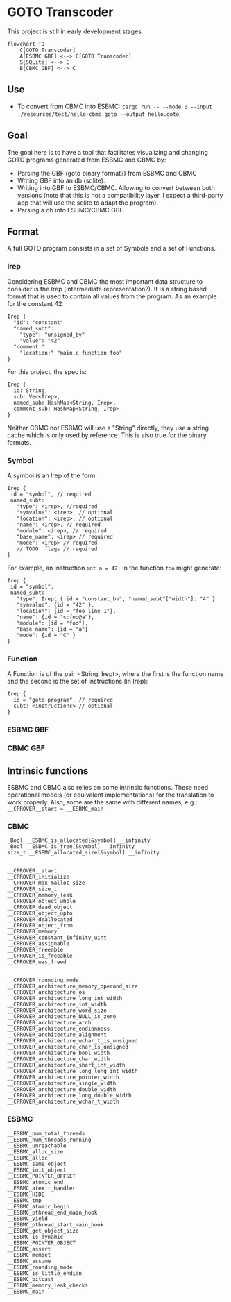 # GOTO Transcoder

This project is still in early development stages.

```mermaid
flowchart TD
    C[GOTO Transcoder]
    A[ESBMC GBF] <--> C[GOTO Transcoder]
    S[SQLite] <--> C
    B[CBMC GBF] <--> C
```

## Use

- To convert from CBMC into ESBMC: `cargo run -- --mode 0 --input ./resources/test/hello-cbmc.goto --output hello.goto`.

## Goal



The goal here is to have a tool that facilitates visualizing and changing GOTO programs generated from ESBMC and CBMC by:

- Parsing the GBF (goto binary format?) from ESBMC and CBMC
- Writing GBF into an db (sqlite). 
- Writing into GBF to ESBMC/CBMC. Allowing to convert between both versions (note that this is not a compatibility layer, I expect a third-party app that will use the sqlite to adapt the program).
- Parsing a db into ESBMC/CBMC GBF.

## Format

A full GOTO program consists in a set of Symbols and a set of Functions. 

### Irep

Considering ESBMC and CBMC the most important data structure to consider is the Irep (intermediate representation?). It is a string based format that is used to contain all values from the program. As an example for the constant 42:

```
Irep {
  "id": "constant"
  "named_subt":
    "type": "unsigned_bv"
    "value": "42"
  "comment:"
    "location:" "main.c function foo"
}
```

For this project, the spec is:

```
Irep {
  id: String,
  sub: Vec<Irep>,
  named_sub: HashMap<String, Irep>,
  comment_sub: HashMap<String, Irep>
}
```

Neither CBMC not ESBMC will use a "String" directly, they use a string cache which is only used by reference. This is also true for the binary formats.


### Symbol

A symbol is an Irep of the form:

```
Irep {
 id = "symbol", // required
 named_subt:
   "type": <irep>, //required
   "symvalue": <irep>, // optional
   "location": <irep>, // optional
   "name": <irep>, // required
   "module": <irep>, // required
   "base_name": <irep> // required
   "mode": <irep> // required
   // TODO: flags // required
}
```

For example, an instruction `int a = 42;` in the function `foo` might generate:

```
Irep {
 id = "symbol",
 named_subt:
   "type": Irept { id = "constant_bv", "named_subt"["width"]: "4" }
   "symvalue": {id = "42" }, 
   "location": {id = "foo line 1"},
   "name": {id = "c:foo@a"}, 
   "module": {id = "foo"}, 
   "base_name": {id = "a"}
   "mode": {id = "C" } 
}
```

### Function

A Function is of the pair <String, Irept>, where the first is the function name and the second is the set of instructions (in Irep):

```
Irep {
  id = "goto-program", // required
  subt: <instructions> // optional
}
```





### ESBMC GBF

### CBMC GBF

## Intrinsic functions

ESBMC and CBMC also relies on some intrinsic functions. These need operational models (or equivalent implementations) for the translation to work properly.
Also, some are the same with different names, e.g.: `__CPROVER__start = __ESBMC_main`

### CBMC

```
_Bool __ESBMC_is_allocated[&symbol] __infinity
_Bool __ESBMC_is_free[&symbol] __infinity
size_t __ESBMC_allocated_size[&symbol] __infinity


__CPROVER__start
__CPROVER_initialize
__CPROVER_max_malloc_size
__CPROVER_size_t
__CPROVER_memory_leak
__CPROVER_object_whole
__CPROVER_dead_object
__CPROVER_object_upto
__CPROVER_deallocated
__CPROVER_object_from
__CPROVER_memory
__CPROVER_constant_infinity_uint
__CPROVER_assignable
__CPROVER_freeable
__CPROVER_is_freeable
__CPROVER_was_freed


__CPROVER_rounding_mode
__CPROVER_architecture_memory_operand_size
__CPROVER_architecture_os
__CPROVER_architecture_long_int_width
__CPROVER_architecture_int_width
__CPROVER_architecture_word_size
__CPROVER_architecture_NULL_is_zero
__CPROVER_architecture_arch
__CPROVER_architecture_endianness
__CPROVER_architecture_alignment
__CPROVER_architecture_wchar_t_is_unsigned
__CPROVER_architecture_char_is_unsigned
__CPROVER_architecture_bool_width
__CPROVER_architecture_char_width
__CPROVER_architecture_short_int_width
__CPROVER_architecture_long_long_int_width
__CPROVER_architecture_pointer_width
__CPROVER_architecture_single_width
__CPROVER_architecture_double_width
__CPROVER_architecture_long_double_width
__CPROVER_architecture_wchar_t_width
```

### ESBMC

```
__ESBMC_num_total_threads
__ESBMC_num_threads_running
__ESBMC_unreachable
__ESBMC_alloc_size
__ESBMC_alloc
__ESBMC_same_object
__ESBMC_init_object
__ESBMC_POINTER_OFFSET
__ESBMC_atomic_end
__ESBMC_atexit_handler
__ESBMC_HIDE
__ESBMC_tmp
__ESBMC_atomic_begin
__ESBMC_pthread_end_main_hook
__ESBMC_yield
__ESBMC_pthread_start_main_hook
__ESBMC_get_object_size
__ESBMC_is_dynamic
__ESBMC_POINTER_OBJECT
__ESBMC_assert
__ESBMC_memset
__ESBMC_assume
__ESBMC_rounding_mode
__ESBMC_is_little_endian
__ESBMC_bitcast
__ESBMC_memory_leak_checks
__ESBMC_main
```
